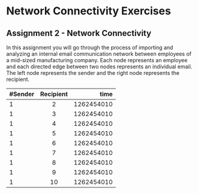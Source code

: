 # Network Connectivity Exercises

## Assignment 2 - Network Connectivity

In this assignment you will go through the process of importing and analyzing an internal email communication network between employees of a mid-sized manufacturing company. Each node represents an employee and each directed edge between two nodes represents an individual email. The left node represents the sender and the right node represents the recipient.

| #Sender | Recipient | time       |
| ------- |:---------:| ----------:|
| 1		    | 2         | 1262454010 |
| 1		    | 3         | 1262454010 |
| 1		    | 4         | 1262454010 |
| 1		    | 5         | 1262454010 |
| 1		    | 6         | 1262454010 |
| 1		    | 7         | 1262454010 |
| 1		    | 8         | 1262454010 |
| 1		    | 9         | 1262454010 |
| 1		    | 10        | 1262454010 |


